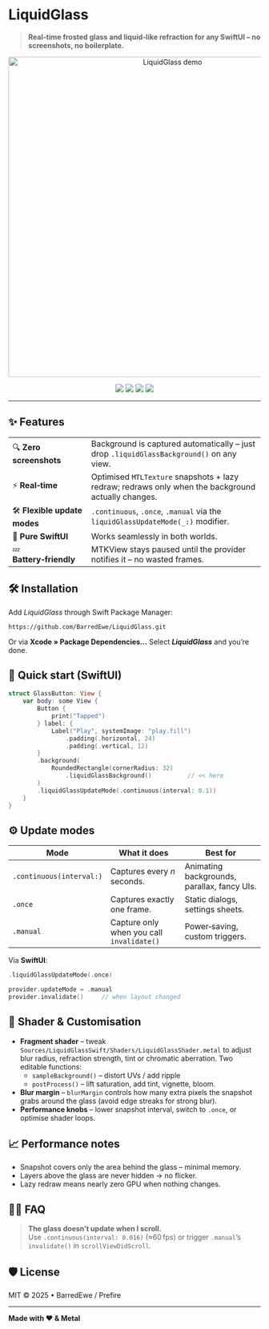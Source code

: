 # LiquidGlass

> **Real‑time frosted glass and liquid‑like refraction for any SwiftUI – no screenshots, no boilerplate.**

<p align="center">
  <img src="Docs/preview.gif" alt="LiquidGlass demo" width="640" />
</p>

<p align="center">
  <a href="https://swiftpackageindex.com/BarredEwe/LiquidGlass"><img src="https://img.shields.io/badge/Swift_Package-Compatible-5E5E5E?style=for-the-badge&logo=swift"/></a>
  <img src="https://img.shields.io/badge/iOS‑14%2B-blue?style=for-the-badge&logo=apple"/>
  <img src="https://img.shields.io/badge/Swift‑5.9-orange?style=for-the-badge&logo=swift"/>
  <img src="https://img.shields.io/badge/License-MIT-green?style=for-the-badge"/>
</p>

---

## ✨ Features

|                              |                                                                                                    |
| ---------------------------- | -------------------------------------------------------------------------------------------------- |
| 🔍 **Zero screenshots**      | Background is captured automatically – just drop `.liquidGlassBackground()` on any view.           |
| ⚡ **Real‑time**              | Optimised `MTLTexture` snapshots + lazy redraw; redraws only when the background actually changes. |
| 🛠 **Flexible update modes** | `.continuous`, `.once`, `.manual` via the `liquidGlassUpdateMode(_:)` modifier.                    |
| 🧩 **Pure SwiftUI**          | Works seamlessly in both worlds.                                                                   |
| 💤 **Battery‑friendly**      | MTKView stays paused until the provider notifies it – no wasted frames.                            |

## 🛠 Installation

Add *LiquidGlass* through Swift Package Manager:

```text
https://github.com/BarredEwe/LiquidGlass.git
```

Or via **Xcode » Package Dependencies…**
Select ***LiquidGlass*** and you’re done.

## 🚀 Quick start (SwiftUI)

```swift
struct GlassButton: View {
    var body: some View {
        Button {
            print("Tapped")
        } label: {
            Label("Play", systemImage: "play.fill")
                .padding(.horizontal, 24)
                .padding(.vertical, 12)
        }
        .background(
            RoundedRectangle(cornerRadius: 32)
                .liquidGlassBackground()          // << here
        )
        .liquidGlassUpdateMode(.continuous(interval: 0.1))
    }
}
```

## ⚙️ Update modes

| Mode                     | What it does                              | Best for                                    |
| ------------------------ | ----------------------------------------- | ------------------------------------------- |
| `.continuous(interval:)` | Captures every *n* seconds.               | Animating backgrounds, parallax, fancy UIs. |
| `.once`                  | Captures exactly one frame.               | Static dialogs, settings sheets.            |
| `.manual`                | Capture only when you call `invalidate()` | Power‑saving, custom triggers.              |

Via **SwiftUI**:

```swift
.liquidGlassUpdateMode(.once)
```

```swift
provider.updateMode = .manual
provider.invalidate()     // when layout changed
```

## 🎨 Shader & Customisation

* **Fragment shader** – tweak `Sources/LiquidGlassSwift/Shaders/LiquidGlassShader.metal` to adjust blur radius, refraction strength, tint or chromatic aberration. Two editable functions:
  * `sampleBackground()` – distort UVs / add ripple
  * `postProcess()` – lift saturation, add tint, vignette, bloom.
* **Blur margin** – `blurMargin` controls how many extra pixels the snapshot grabs around the glass (avoid edge streaks for strong blur).
* **Performance knobs** – lower snapshot interval, switch to `.once`, or optimise shader loops.

## 📈 Performance notes

* Snapshot covers only the area behind the glass – minimal memory.
* Layers above the glass are never hidden → no flicker.
* Lazy redraw means nearly zero GPU when nothing changes.

## 🙋‍♂️ FAQ

> **The glass doesn’t update when I scroll.**  
> Use `.continuous(interval: 0.016)` (≈60 fps) or trigger `.manual`’s `invalidate()` in `scrollViewDidScroll`.

## 🛡 License

MIT © 2025 • BarredEwe / Prefire

---

**Made with ❤️ & Metal**

```
